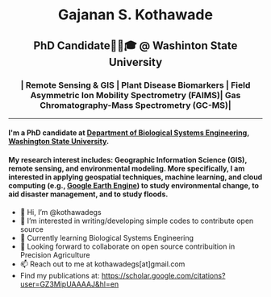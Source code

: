 <h1 align="center">
Gajanan S. Kothawade
</h1>
<h2 align="center">
PhD Candidate👨‍🔬🎓  @ Washinton State University

</h2>
<h3 align="center">
| Remote Sensing & GIS | Plant Disease Biomarkers | Field Asymmetric Ion Mobility Spectrometry (FAIMS)| Gas Chromatography-Mass Spectrometry (GC-MS)|
</h3>

---

#### I'm a PhD candidate at [Department of Biological Systems Engineering](https://bsyse.wsu.edu/), [Washington State University](https://wsu.edu/). 
#### My research interest includes: Geographic Information Science (GIS), remote sensing, and environmental modeling. More specifically, I am interested in applying geospatial techniques, machine learning, and cloud computing (e.g., [Google Earth Engine](https://earthengine.google.com/)) to study environmental change, to aid disaster management, and to study floods.

- 👋 Hi, I’m @kothawadegs
- 👀 I’m interested in writing/developing simple codes to contribute open source
- 🌱 Currently learning Biological Systems Engineering
- 💞️ Looking forward to collaborate on open source contribuition in Precision Agriculture
- 📫 Reach out to me at kothawadegs[at]gmail.com
- Find my publications at: https://scholar.google.com/citations?user=GZ3MipUAAAAJ&hl=en

<!---
kothawadegs/kothawadegs is a ✨ special ✨ repository because its `README.md` (this file) appears on your GitHub profile.
You can click the Preview link to take a look at your changes.
--->
